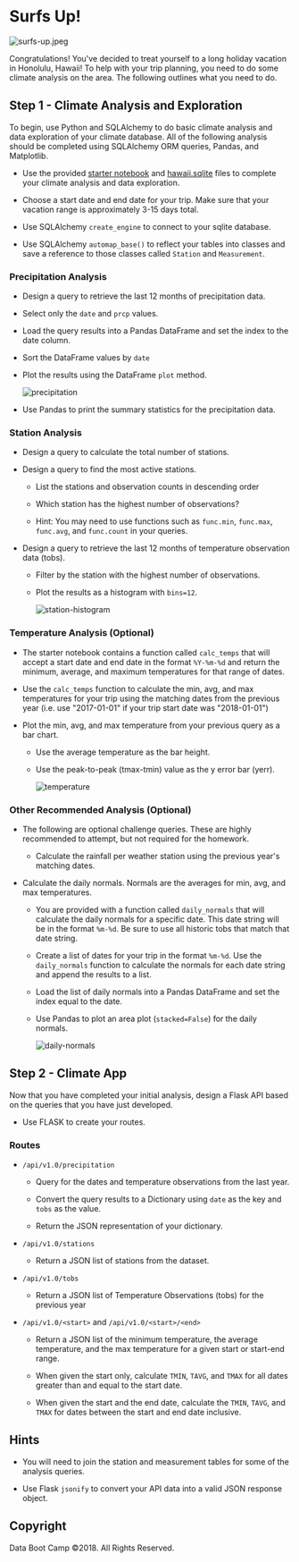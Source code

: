 Surfs Up!
=========

![surfs-up.jpeg](Images/surfs-up.jpeg)

Congratulations! You've decided to treat yourself to a long holiday vacation in
Honolulu, Hawaii! To help with your trip planning, you need to do some climate
analysis on the area. The following outlines what you need to do.

Step 1 - Climate Analysis and Exploration
-----------------------------------------

To begin, use Python and SQLAlchemy to do basic climate analysis and data
exploration of your climate database. All of the following analysis should be
completed using SQLAlchemy ORM queries, Pandas, and Matplotlib.

-   Use the provided [starter notebook](climate_starter.ipynb) and
    [hawaii.sqlite](Resources/hawaii.sqlite) files to complete your climate
    analysis and data exploration.

-   Choose a start date and end date for your trip. Make sure that your vacation
    range is approximately 3-15 days total.

-   Use SQLAlchemy `create_engine` to connect to your sqlite database.

-   Use SQLAlchemy `automap_base()` to reflect your tables into classes and save
    a reference to those classes called `Station` and `Measurement`.

### Precipitation Analysis

-   Design a query to retrieve the last 12 months of precipitation data.

-   Select only the `date` and `prcp` values.

-   Load the query results into a Pandas DataFrame and set the index to the date
    column.

-   Sort the DataFrame values by `date`

-   Plot the results using the DataFrame `plot` method.

    ![precipitation](Images/precipitation.png)

-   Use Pandas to print the summary statistics for the precipitation data.

### Station Analysis

-   Design a query to calculate the total number of stations.

-   Design a query to find the most active stations.

    -   List the stations and observation counts in descending order

    -   Which station has the highest number of observations?

    -   Hint: You may need to use functions such as `func.min`, `func.max`,
        `func.avg`, and `func.count` in your queries.

-   Design a query to retrieve the last 12 months of temperature observation
    data (tobs).

    -   Filter by the station with the highest number of observations.

    -   Plot the results as a histogram with `bins=12`.

        ![station-histogram](Images/station-histogram.png)

### Temperature Analysis (Optional)

-   The starter notebook contains a function called `calc_temps` that will
    accept a start date and end date in the format `%Y-%m-%d` and return the
    minimum, average, and maximum temperatures for that range of dates.

-   Use the `calc_temps` function to calculate the min, avg, and max
    temperatures for your trip using the matching dates from the previous year
    (i.e. use "2017-01-01" if your trip start date was "2018-01-01")

-   Plot the min, avg, and max temperature from your previous query as a bar
    chart.

    -   Use the average temperature as the bar height.

    -   Use the peak-to-peak (tmax-tmin) value as the y error bar (yerr).

        ![temperature](Images/temperature.png)

### Other Recommended Analysis (Optional)

-   The following are optional challenge queries. These are highly recommended
    to attempt, but not required for the homework.

    -   Calculate the rainfall per weather station using the previous year's
        matching dates.

-   Calculate the daily normals. Normals are the averages for min, avg, and max
    temperatures.

    -   You are provided with a function called `daily_normals` that will
        calculate the daily normals for a specific date. This date string will
        be in the format `%m-%d`. Be sure to use all historic tobs that match
        that date string.

    -   Create a list of dates for your trip in the format `%m-%d`. Use the
        `daily_normals` function to calculate the normals for each date string
        and append the results to a list.

    -   Load the list of daily normals into a Pandas DataFrame and set the index
        equal to the date.

    -   Use Pandas to plot an area plot (`stacked=False`) for the daily normals.

        ![daily-normals](Images/daily-normals.png)

Step 2 - Climate App
--------------------

Now that you have completed your initial analysis, design a Flask API based on
the queries that you have just developed.

-   Use FLASK to create your routes.

### Routes

-   `/api/v1.0/precipitation`

    -   Query for the dates and temperature observations from the last year.

    -   Convert the query results to a Dictionary using `date` as the key and
        `tobs` as the value.

    -   Return the JSON representation of your dictionary.

-   `/api/v1.0/stations`

    -   Return a JSON list of stations from the dataset.

-   `/api/v1.0/tobs`

    -   Return a JSON list of Temperature Observations (tobs) for the previous
        year

-   `/api/v1.0/<start>` and `/api/v1.0/<start>/<end>`

    -   Return a JSON list of the minimum temperature, the average temperature,
        and the max temperature for a given start or start-end range.

    -   When given the start only, calculate `TMIN`, `TAVG`, and `TMAX` for all
        dates greater than and equal to the start date.

    -   When given the start and the end date, calculate the `TMIN`, `TAVG`, and
        `TMAX` for dates between the start and end date inclusive.

Hints
-----

-   You will need to join the station and measurement tables for some of the
    analysis queries.

-   Use Flask `jsonify` to convert your API data into a valid JSON response
    object.

Copyright
---------

Data Boot Camp ©2018. All Rights Reserved.
